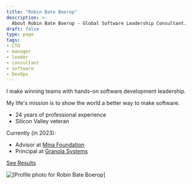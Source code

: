 ```yaml
---
title: "Robin Bate Boerop"
description: >-
  About Robin Bate Boerop - Global Software Leadership Consultant.
draft: false
type: page
tags:
- CTO
- manager
- leader
- consultant
- software
- DevOps
---
```


<div
 class="flex-l"
 ><div
   class="w-50-l pr2"
   >

I make winning teams with hands-on software development leadership.

My life's mission is to show the world a better way to make software.

- 24 years of professional experience
- Silicon Valley veteran

Currently (in 2023):

- Advisor at <a href="https://www.minafoundation.com" target="_blank">Mina Foundation</a>
- Principal at <a href="https://granola.team" target="_blank">Granola Systems</a> 

<a href="/results/" class="button f3 ph3 pv1 br3 b">See Results</a>

  </div>
  <div
   class="w-50-l pl2"
   ><img
     src="/images/robinbb-profile-photo-bw.jpeg"
     alt="[Profile photo for Robin Bate Boerop]"
     class="br2"
     />
  </div>
</div>
